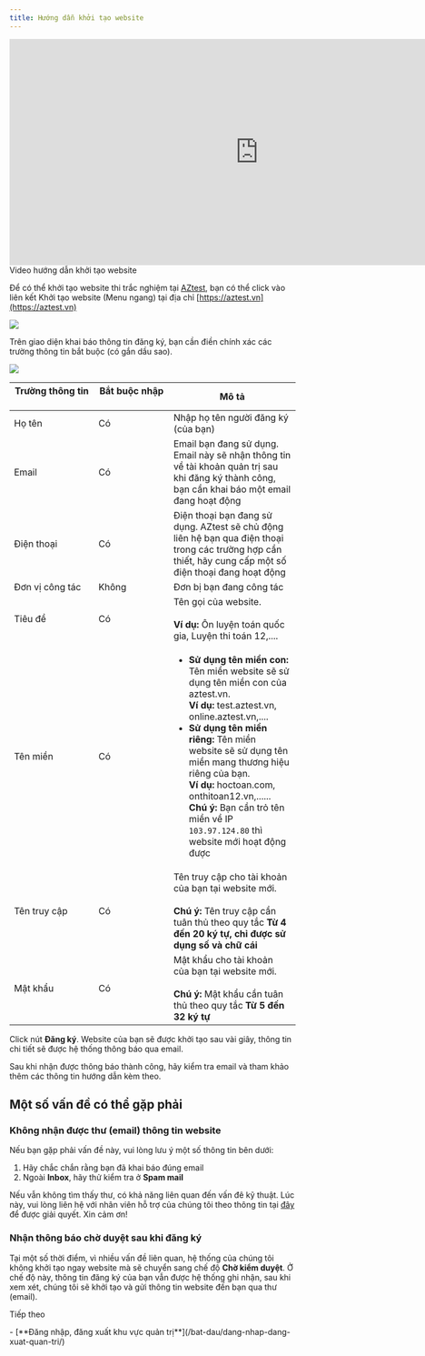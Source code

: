 ```yaml
---
title: Hướng dẫn khởi tạo website
---
```


<div class="video-container">
	<iframe width="875" height="398" src="https://www.youtube.com/embed/xw1CP1nLDLo" 	frameborder="0" allow="accelerometer; autoplay; encrypted-media; gyroscope; picture-in-picture" allowfullscreen></iframe>
</div> 
<div class="text-center text-italic">Video hướng dẫn khởi tạo website</div>

Để có thể khởi tạo website thi trắc nghiệm tại [AZtest](https://aztest.vn), bạn có thể click vào liên kết Khởi tạo website (Menu ngang) tại địa chỉ [https://aztest.vn](https://aztest.vn)

![](/images/start/khoi-tao-website-thi-trac-nghiem.png)

Trên giao diện khai báo thông tin đăng ký, bạn cần điền chính xác các trường thông tin bắt buộc (có gắn dầu sao).

![](/images/start/khoi-tao-website-thi-trac-nghiem-1.png)

| Trường thông tin &emsp;&emsp;&emsp;&emsp;&emsp;&emsp;&emsp;&emsp; | Bắt buộc nhập &emsp;&emsp;&emsp;&emsp;&emsp;&emsp;&emsp; | Mô tả |
|------------------|---------------|-------|
| Họ tên | Có | Nhập họ tên người đăng ký (của bạn) |
| Email | Có | Email bạn đang sử dụng. Email này sẽ nhận thông tin về tài khoản quản trị sau khi đăng ký thành công, bạn cần khai báo một <span class="text-danger">email đang hoạt động</span> |
| Điện thoại | Có | Điện thoại bạn đang sử dụng. AZtest sẽ chủ động liên hệ bạn qua điện thoại trong các trường hợp cần thiết, hãy cung cấp một số điện thoại đang hoạt động |
| Đơn vị công tác | Không | Đơn bị bạn đang công tác |
| Tiêu đề | Có | Tên gọi của website. <br /><br />**Ví dụ:** Ôn luyện toán quốc gia, Luyện thi toán 12,.... |
| Tên miền | Có | <ul><li>**Sử dụng tên miền con:** Tên miền website sẽ sử dụng tên miền con của aztest.vn. <br />**Ví dụ:** test.aztest.vn, online.aztest.vn,....</li><li>**Sử dụng tên miền riêng:** Tên miền website sẽ sử dụng tên miền mang thương hiệu riêng của bạn. <br />**Ví dụ:** hoctoan.com, onthitoan12.vn,...... <br />**Chú ý:** Bạn cần trỏ tên miền về IP `103.97.124.80` thì website mới hoạt động được</li></ul> |
| Tên truy cập | Có | Tên truy cập cho tài khoản của bạn tại website mới. <br><br>**Chú ý:** Tên truy cập cần tuân thủ theo quy tắc **Từ 4 đến 20 ký tự, chỉ được sử dụng số và chữ cái** |
| Mật khẩu | Có | Mật khẩu cho tài khoản của bạn tại website mới. <br><br>**Chú ý:** Mật khẩu cần tuân thủ theo quy tắc **Từ 5 đến 32 ký tự** |

Click nút **Đăng ký**. Website của bạn sẽ được khởi tạo sau vài giây, thông tin chi tiết sẽ được hệ thống thông báo qua email.

Sau khi nhận được thông báo thành công, hãy kiểm tra email và tham khảo thêm các thông tin hướng dẫn kèm theo.

## Một số vấn đề có thể gặp phải

### Không nhận được thư (email) thông tin website

Nếu bạn gặp phải vấn đề này, vui lòng lưu ý một số thông tin bên dưới:

1. Hãy chắc chắn rằng bạn đã khai báo đúng email
2. Ngoài **Inbox**, hãy thử kiểm tra ở **Spam mail**

Nếu vẫn không tìm thấy thư, có khả năng liên quan đến vấn đê kỹ thuật. Lúc này, vui lòng liên hệ với nhân viên hỗ trợ của chúng tôi theo thông tin tại [đây](/bat-dau/thong-tin-ho-tro) để được giải quyết. Xin cảm ơn!

### Nhận thông báo chờ duyệt sau khi đăng ký

Tại một số thời điểm, vì nhiều vấn đề liên quan, hệ thống của chúng tôi không khởi tạo ngay website mà sẽ chuyển sang chế độ **Chờ kiểm duyệt**. Ở chế độ này, thông tin đăng ký của bạn vẫn được hệ thống ghi nhận, sau khi xem xét, chúng tôi sẽ khởi tạo và gửi thông tin website đến bạn qua thư (email). 

<p class="title">Tiếp theo</p>
- [**Đăng nhập, đăng xuất khu vực quản trị**](/bat-dau/dang-nhap-dang-xuat-quan-tri/)
